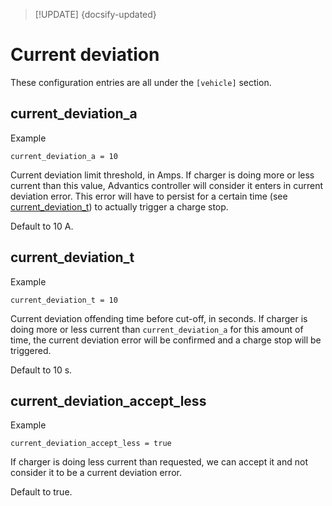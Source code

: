 > [!UPDATE] {docsify-updated}
# Current deviation

These configuration entries are all under the `[vehicle]` section.

## current_deviation_a

<figcaption>Example</figcaption>

    current_deviation_a = 10

Current deviation limit threshold, in Amps. If charger is doing more or less current than this
value, Advantics controller will consider it enters in current deviation error. This error will have
to persist for a certain time (see [current_deviation_t](#current_deviation_t)) to actually trigger a charge stop.

Default to 10 A.

## current_deviation_t

<figcaption>Example</figcaption>

    current_deviation_t = 10

Current deviation offending time before cut-off, in seconds. If charger is doing more or less
current than `current_deviation_a` for this amount of time, the current deviation error will be
confirmed and a charge stop will be triggered.

Default to 10 s.

## current_deviation_accept_less

<figcaption>Example</figcaption>

    current_deviation_accept_less = true

If charger is doing less current than requested, we can accept it and not consider it to be a
current deviation error.

Default to true.
